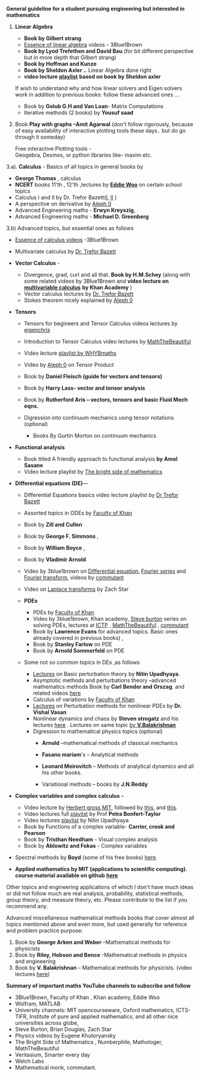 **General guideline for a student pursuing engineering but interested in mathematics**

1. **Linear Algebra** 

   - **Book by Gilbert strang**
   - [Essence of linear algebra](https://www.youtube.com/playlist?list=PL0-GT3co4r2y2YErbmuJw2L5tW4Ew2O5B) videos - 3Blue1Brown
   - **Book by Lyod Trefethen and David Bau** (for bit different perspective but in more depth that Gilbert strang)
   - **Book by Hoffman and Kunze**
   - **Book by Sheldon Axler ..** Linear Algebra done right
   - **video lecture** [**playlist**](https://www.youtube.com/playlist?list=PLGAnmvB9m7zOBVCZBUUmSinFV0wEir2Vw) **based on book by Sheldon axler**

    If wish to understand why and how linear solvers and Eigen solvers work in addition to previous books: follow these advanced ones …

    - Book by **Golub G.H and Van Loan**- Matrix Computations
    - Iterative methods (2 books) by **Yousuf saad**

2. Book **Play with graphs –Amit Agarwal** (don&#39;t follow rigorously, because of easy availability of interactive plotting tools these days.. but do go through it someday)

    Free interactive Plotting tools -  
     Geogebra, Desmos, or python libraries like- maxim etc.

3.a). **Calculus** - Basics  of all topics in general books by
   - **George Thomas** , calculus
   - **NCERT** books 11'th , 12'th ,lectures by [**Eddie Woo**](https://www.youtube.com/user/misterwootube/playlists) on certain school topics
   - Calculus I and II by Dr. Trefor Bazett([I](https://www.youtube.com/playlist?list=PLHXZ9OQGMqxfT9RMcReZ4WcoVILP4k6-m), [II](https://www.youtube.com/playlist?list=PLHXZ9OQGMqxc4ySKTIW19TLrT91Ik9M4n) )
   - A perspective on derivative by [Aleph 0](https://www.youtube.com/watch?v=2ptFnIj71SM)
   - Advanced Engineering maths -    **Erwyn Kreyszig**,
   - Advanced Engineering maths -  **Michael D. Greenberg**

3.b) Advanced topics, but essential ones as follows

- [Essence of calculus videos](https://www.youtube.com/playlist?list=PLZHQObOWTQDMsr9K-rj53DwVRMYO3t5Yr)   -3Blue1Brown
- Multivariate calculus by [Dr. Trefor Bazett](https://www.youtube.com/playlist?list=PLHXZ9OQGMqxc_CvEy7xBKRQr6I214QJcd)
- **Vector Calculus** -

  - Divergence, grad, curl and all that. **Book by H.M.Schey** (along with some related videos by 3Blue1Brown and **video lecture on** [**multivariable calculus**](https://www.youtube.com/playlist?list=PLSQl0a2vh4HC5feHa6Rc5c0wbRTx56nF7) **by Khan Academy** )
  - Vector calculus lectures by [Dr. Trefor Bazett](https://www.youtube.com/playlist?list=PLHXZ9OQGMqxfW0GMqeUE1bLKaYor6kbHa)
  - Stokes theorem nicely explained by [Aleph 0](https://www.youtube.com/watch?v=1lGM5DEdMaw&t=40s)
- **Tensors**
  
  - Tensors for begineers and Tensor Calculus videos lectures by [eigenchris](https://www.youtube.com/user/eigenchris/playlists)
  - Introduction to Tensor Calculus video lectures by [MathTheBeautiful](https://www.youtube.com/playlist?list=PLlXfTHzgMRULkodlIEqfgTS-H1AY_bNtq)
  - Video lecture [playlist by WHYBmaths](https://www.youtube.com/playlist?list=PLxBAVPVHJPcrp0zSqnBcGNHx-OzIWg7A2)
  - Video by [Aleph 0](https://www.youtube.com/watch?v=q9bzrCKgax0&t=114s) on Tensor Product
  - Book by **Daniel Fleisch (guide for vectors and tensors)**
  - Book by **Harry Lass- vector and tensor analysis**
  - Book by **Rutherford Aris – vectors, tensors and basic Fluid Mech eqns.**
  - Digression into continuum mechanics using tensor notations (optional)

      - Books By Gurtin Morton on continuum mechanics
      
- **Functional analysis**
  - Book titled A friendly approach to functional analysis **by Amol Sasane**
  - Video lecture playlist by [The bright side of mathematics](https://www.youtube.com/playlist?list=PLBh2i93oe2qsGKDOsuVVw-OCAfprrnGfr)
- **Differential equations (DE)**—
  
  - Differential Equations basics video lecture playlist by [Dr Trefor Bazett](https://www.youtube.com/playlist?list=PLHXZ9OQGMqxcJXnLr08cyNaup4RDsbAl1)
  - Assorted topics in ODEs by [Faculty of Khan](https://www.youtube.com/playlist?list=PLdgVBOaXkb9ATVsK2Q84ghjBgIk5faHNc) 
  - Book by **Zill and Cullen**
  - Book by **George F. Simmons** ,
  - Book by **William Boyce** ,
  - Book by **Vladimir Arnold**
  - Video by 3blue1brown on [Differential equation](https://www.youtube.com/watch?v=p_di4Zn4wz4&t=1s), [Fourier series](https://www.youtube.com/watch?v=r6sGWTCMz2k) and [Fourier transform](https://www.youtube.com/watch?v=spUNpyF58BY), videos by [commutant](https://www.youtube.com/playlist?list=PLwIFHT1FWIUJYuP5y6YEM4WWrY4kEmIuS)
  - Video on [Laplace transforms](https://www.youtube.com/watch?v=n2y7n6jw5d0) by Zach Star
  - **PDEs**
    
    - PDEs by [Faculty of Khan](https://www.youtube.com/playlist?list=PLdgVBOaXkb9Ab7UM8sCfQWgdbzxkXTNVD)
    - Video by 3blue1brown, Khan academy, [Steve burton](https://www.youtube.com/channel/UCm5mt-A4w61lknZ9lCsZtBw/playlists) series on solving PDEs, lectures at [ICTP](https://www.youtube.com/playlist?list=PLLq_gUfXAnkkvL_UoCGivS0wOYhwCtczI) , [MathTheBeautiful](https://www.youtube.com/playlist?list=PLlXfTHzgMRUK56vbQgzCVM9vxjKxc8DCr) , [commutant](https://www.youtube.com/playlist?list=PLF6061160B55B0203)
    - Book by **Lawrence Evans** for advanced topics. Basic ones already covered in previous books) ,
    - Book by **Stanley Farlow** on PDE
    - Book by **Arnold Sommerfeld** on PDE
  - Some not so common topics in DEs ,as follows

      - [Lectures](https://www.youtube.com/playlist?list=PLjJ7kkgUwlXNPU_zmD8zW-FOAs5irGgy_) on Basic perturbation theory by **Nitin Upadhyaya**.
      - Asymptotic methods and perturbations theory –advanced mathematics methods Book by **Carl Bender and Orszag**. and related videos [here](https://www.youtube.com/playlist?list=PL_LAJKOptm3ZWZHVNr8FmMzsWgb989ltu)
      - Calculus of variations by [Faculty of Khan](https://www.youtube.com/playlist?list=PLdgVBOaXkb9CD8igcUr9Fmn5WXLpE8ZE_)
      - [Lectures](https://www.youtube.com/user/ICTStalks/search?query=perturbation%20methods%20for%20nonlinear%20PDEs) on Perturbation methods for nonlinear PDEs by **Dr. Vishal Vasan**
      - Nonlinear dynamics and chaos by **Steven strogatz** and his lectures [here](https://www.youtube.com/playlist?list=PLbN57C5Zdl6j_qJA-pARJnKsmROzPnO9V) . Lectures on same topic [by **V.Balakrishnan**](https://www.youtube.com/playlist?list=PLbMVogVj5nJQKk1E7OUQs_TcW_zQoaO4t)
      - Digression to mathematical physics topics (optional)
        - **Arnold** –mathematical methods of classical mechanics
        - **Fasano mariam**&#39;s – Analytical methods
        - **Leonard Meirovitch** –
            Methods of analytical dynamics and all his other books.

        - Variational methods – books by **J.N.Reddy**
        
- **Complex variables and complex calculus** –
  - Video lecture by [Herbert gross MIT](https://www.youtube.com/playlist?list=PLD971E94905A70448), followed by [this](https://www.youtube.com/playlist?list=PLzUP4YyNI683Nfm_X70P11m9q0IXstw7p), and [this](https://www.youtube.com/playlist?list=PLdgVBOaXkb9CNMqbsL9GTWwU542DiRrPB).
  - Video lectures full [playlist](https://www.youtube.com/playlist?list=PL_onPhFCkVQjdQTbG0eQk42eH0RaBoYJf) by Prof **Petra Bonfert-Taylor**
  - Video lectures [playlist](https://www.youtube.com/playlist?list=PLjJ7kkgUwlXPflA-3gSzQWp8OgeI1LJVC) by Nitin Upadhyaya
  - Book by Functions of a complex variable- **Carrier, crook and Pearson**
  - Book by **Tristhan Needham** - Visual complex analysis
  - Book by **Ablowitz and Fokas** - Complex variables
- Spectral methods by **Boyd** (some of his free books) [here](http://www-personal.umich.edu/~jpboyd/).

- **Applied mathematics by MIT (applications to scientific computing). course material available on github** [**here**](https://github.com/mitmath)

Other topics and engineering applications of which I don&#39;t have much ideas or did not follow much are real analysis, probability, statistical methods, group theory, and measure theory, etc. Please contribute to the list if you recommend any.


Advanced miscellaneous mathematical methods books that cover almost all topics mentioned above and even more, but used generally for reference and problem practice purpose:

1. Book by **George Arken and Weber** –Mathematical methods for physicists
2. Book by **Riley, Hobson and Bence** -Mathematical methods in physics and engineering
3. Book by **V. Balakrishnan** – Mathematical methods for physicists. (video lectures [here](https://www.youtube.com/playlist?list=PLbMVogVj5nJRhl_6TUGChpnt2Lg0AZvZu))

**Summary of important maths YouTube channels to subscribe and follow**

- 3Blue1Brown, Faculty of Khan , Khan academy, Eddie Woo
- Wolfram, MATLAB
- University channels: MIT opencourseware, Oxford mathematics, ICTS-TIFR, Institute of pure and applied mathematics, and all other nice universities across globe,
- Steve Burton, Brian Douglas, Zach Star
- Physics videos by Eugene Khutoryansky
- The Bright Side of Mathematics , Numberphile, Mathologer, MathTheBeautiful
- Veritasium, Smarter every day
- Welch Labs
- Mathematical monk, commutant.

